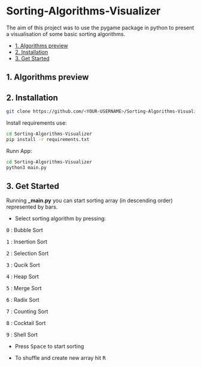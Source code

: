 # Sorting-Algorithms-Visualizer
The aim of this project was to use the pygame package in python to present a visualisation of some basic sorting algorithms.



- [1. Algorithms preview](#1-algorithms-preview)
- [2. Installation](#2-installation)
- [3. Get Started](#3-get-started)

## 1. Algorithms preview

## 2. Installation

```bash
git clone https://github.com/<YOUR-USERNAME>/Sorting-Algorithms-Visualizer
```

Install requirements use:

```bash
cd Sorting-Algorithms-Visualizer
pip install -r requirements.txt
```

Runn App:

```bash
cd Sorting-Algorithms-Visualizer
python3 main.py
```

## 3. Get Started

Running **_main.py** you can start sorting array (in descending order) represented by bars.

- Select sorting algorithm by pressing:

<kbd>0</kbd> : Bubble Sort
     
<kbd>1</kbd> : Insertion Sort
     
<kbd>2</kbd> : Selection Sort
     
<kbd>3</kbd> : Qucik Sort
     
<kbd>4</kbd> : Heap Sort
     
<kbd>5</kbd> : Merge Sort
     
<kbd>6</kbd> : Radix Sort
     
<kbd>7</kbd> : Counting Sort
     
<kbd>8</kbd> : Cocktail Sort

<kbd>9</kbd> : Shell Sort

- Press <kbd>Space</kbd> to start sorting

- To shuffle and create new array hit <kbd>R</kbd>
